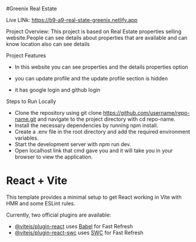 #Greenix Real Estate

Live LINk: https://b9-a9-real-state-greenix.netlify.app

Project Overview:
This project is based on Real Estate properties selling website.People can see details about properties that are available and can know location also can see details

Project Features
- In this website you can see properties and the details properties option

- you can update profile and the update profile section is hidden

- it has  google login and github login 

Steps to Run Locally
- Clone the repository using git clone https://github.com/username/repo-name.git and navigate to the project directory with cd repo-name.
- Install the necessary dependencies by running npm install.
- Create a .env file in the root directory and add the required environment variables.
- Start the development server with npm run dev.
- Open localhost link that cmd gave you and it will take you  in your browser to view the application.




# React + Vite

This template provides a minimal setup to get React working in Vite with HMR and some ESLint rules.

Currently, two official plugins are available:

- [@vitejs/plugin-react](https://github.com/vitejs/vite-plugin-react/blob/main/packages/plugin-react/README.md) uses [Babel](https://babeljs.io/) for Fast Refresh
- [@vitejs/plugin-react-swc](https://github.com/vitejs/vite-plugin-react-swc) uses [SWC](https://swc.rs/) for Fast Refresh
